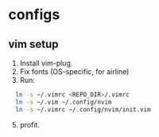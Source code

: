 # configs

## vim setup

1. Install vim-plug.
2. Fix fonts (OS-specific, for airline)
3. Run:

```bash
  ln -s ~/.vimrc <REPO_DIR>/.vimrc
  ln -s ~/.vim ~/.config/nvim
  ln -s ~/.vimrc ~/.config/nvim/init.vim 
```

5. profit.
